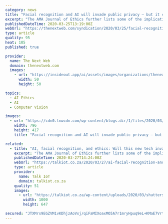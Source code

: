 ```yaml
---
category: news
title: "Facial recognition and AI will invade public privacy — but it can be done ethically"
excerpt: "The AMA Journal of Ethics further lists some of the implications of AI and facial recognition technology, in terms of violating a user’s privacy. Informed consent is one such issue, with an increasing need for healthcare providers that utilize facial recognition to inform their patients about the potential uses of patient data. To quote the ..."
publishedDateTime: 2020-03-25T13:19:00Z
webUrl: "https://thenextweb.com/syndication/2020/03/25/facial-recognition-and-ai-will-invade-public-privacy-but-it-can-be-done-ethically/"
type: article
quality: 95
heat: 105
published: true

provider:
  name: The Next Web
  domain: thenextweb.com
  images:
    - url: "https://insideout.app/ai/assets/images/organizations/thenextweb.com-50x50.jpg"
      width: 50
      height: 50

topics:
  - AI Ethics
  - AI
  - Computer Vision

images:
  - url: "https://cdn0.tnwcdn.com/wp-content/blogs.dir/1/files/2020/03/1-22-796x417.jpg"
    width: 796
    height: 417
    title: "Facial recognition and AI will invade public privacy — but it can be done ethically"

related:
  - title: "AI, facial recognition, and ethics: Will this new tech invade public privacy?"
    excerpt: "The AMA Journal of Ethics further lists some of the implications of AI and facial recognition technology, in terms of violating a user’s privacy. Informed consent is one such issue, with an increasing need for healthcare providers that utilize facial recognition to inform their patients about the potential uses of patient data. To quote the ..."
    publishedDateTime: 2020-03-27T14:24:00Z
    webUrl: "https://talkiot.co.za/2020/03/27/ai-facial-recognition-and-ethics-will-this-new-tech-invade-public-privacy/"
    type: article
    provider:
      name: Talk IoT
      domain: talkiot.co.za
    quality: 51
    images:
      - url: "https://talkiot.co.za/wp-content/uploads/2020/03/shutterstock_731158624.jpg"
        width: 1000
        height: 647

secured: "JTXMrs9EGZVM1vKDhjzAoVxj/qiFaMIXoaxMO5A7r1mryHpuq9eL+KMaE7Vrt+dcg0xAFwDSfaTAz/egiQ4t+No+DGTc5KoBspK3sMD2Bgx0I/oGWbRLmH91/C8NkZYAs2I5Egmatb8rA99n2niFbWqm+xIwu82yBD0uJtMNSCxlZ71Tv8GtVXyUm0vamAgUjgTBO7Vw+A7vcUJpOXzHhyK8I7o2D3QhHfmMiJplBPec+jRNZu8/iJXKyswFgxG7EgWzSyqFZTRrDZ75wfCrXDzP1pV/fbURIq005IE06Y+IfLJ/11Rgfe1RRpeG2rE/MJJyzmBtZjSAJhO83KfBWi+oXCzBeADU9788Ww+rPFwdF8sz20T3KdGeaAzH0t0JO40xXMb3MdijeGSBETHLrfZE7L5IFfwyRUzKhT5bRbqswKK4x84s3YFEdl4rgqso4hT2pKb+7ZWgUH4gcDP01j/cxchED9e8v6UbopNM+Oo=;E/WBv9ERtzPU9mMjlTDA+Q=="
---
```


